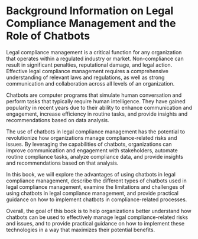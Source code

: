 Background Information on Legal Compliance Management and the Role of Chatbots
============================================================================================

Legal compliance management is a critical function for any organization that operates within a regulated industry or market. Non-compliance can result in significant penalties, reputational damage, and legal action. Effective legal compliance management requires a comprehensive understanding of relevant laws and regulations, as well as strong communication and collaboration across all levels of an organization.

Chatbots are computer programs that simulate human conversation and perform tasks that typically require human intelligence. They have gained popularity in recent years due to their ability to enhance communication and engagement, increase efficiency in routine tasks, and provide insights and recommendations based on data analysis.

The use of chatbots in legal compliance management has the potential to revolutionize how organizations manage compliance-related risks and issues. By leveraging the capabilities of chatbots, organizations can improve communication and engagement with stakeholders, automate routine compliance tasks, analyze compliance data, and provide insights and recommendations based on that analysis.

In this book, we will explore the advantages of using chatbots in legal compliance management, describe the different types of chatbots used in legal compliance management, examine the limitations and challenges of using chatbots in legal compliance management, and provide practical guidance on how to implement chatbots in compliance-related processes.

Overall, the goal of this book is to help organizations better understand how chatbots can be used to effectively manage legal compliance-related risks and issues, and to provide practical guidance on how to implement these technologies in a way that maximizes their potential benefits.
